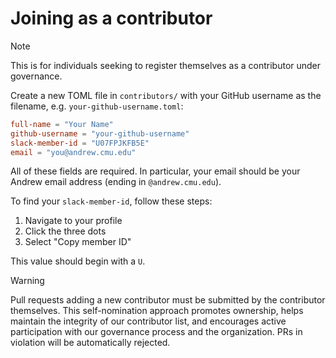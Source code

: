 # Joining as a contributor

> [!NOTE]
> This is for individuals seeking to register themselves as a contributor under governance.

Create a new TOML file in `contributors/` with your GitHub username as the filename, e.g. `your-github-username.toml`:

```toml
full-name = "Your Name"
github-username = "your-github-username"
slack-member-id = "U07FPJKFB5E"
email = "you@andrew.cmu.edu"
```

All of these fields are required. In particular, your email should be your Andrew email address (ending in `@andrew.cmu.edu`).

To find your `slack-member-id`, follow these steps:

1. Navigate to your profile
2. Click the three dots
3. Select "Copy member ID"

This value should begin with a `U`.

> [!WARNING]
> Pull requests adding a new contributor must be submitted by the contributor themselves. This self-nomination approach promotes ownership, helps maintain the integrity of our contributor list, and encourages active participation with our governance process and the organization. PRs in violation will be automatically rejected.
